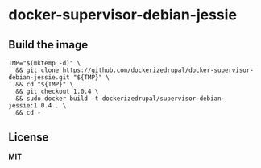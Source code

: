 # docker-supervisor-debian-jessie

## Build the image

    TMP="$(mktemp -d)" \
      && git clone https://github.com/dockerizedrupal/docker-supervisor-debian-jessie.git "${TMP}" \
      && cd "${TMP}" \
      && git checkout 1.0.4 \
      && sudo docker build -t dockerizedrupal/supervisor-debian-jessie:1.0.4 . \
      && cd -

## License

**MIT**
